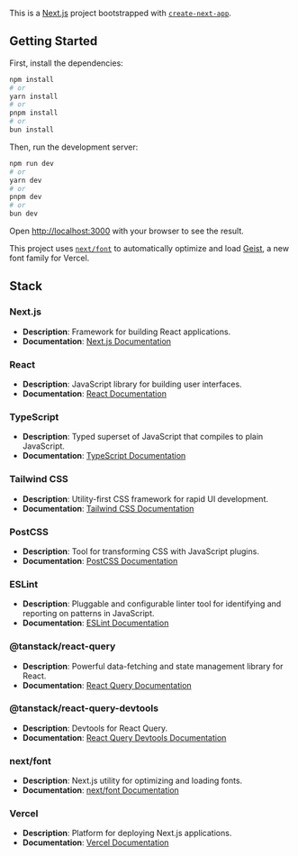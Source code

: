 This is a [Next.js](https://nextjs.org) project bootstrapped with [`create-next-app`](https://nextjs.org/docs/app/api-reference/cli/create-next-app).

## Getting Started

First, install the dependencies:

```bash
npm install
# or
yarn install
# or
pnpm install
# or
bun install
```

Then, run the development server:

```bash
npm run dev
# or
yarn dev
# or
pnpm dev
# or
bun dev
```

Open [http://localhost:3000](http://localhost:3000) with your browser to see the result.

This project uses [`next/font`](https://nextjs.org/docs/app/building-your-application/optimizing/fonts) to automatically optimize and load [Geist](https://vercel.com/font), a new font family for Vercel.

## Stack

### Next.js

- **Description**: Framework for building React applications.
- **Documentation**: [Next.js Documentation](https://nextjs.org/docs)

### React

- **Description**: JavaScript library for building user interfaces.
- **Documentation**: [React Documentation](https://reactjs.org/docs/getting-started.html)

### TypeScript

- **Description**: Typed superset of JavaScript that compiles to plain JavaScript.
- **Documentation**: [TypeScript Documentation](https://www.typescriptlang.org/docs/)

### Tailwind CSS

- **Description**: Utility-first CSS framework for rapid UI development.
- **Documentation**: [Tailwind CSS Documentation](https://tailwindcss.com/docs)

### PostCSS

- **Description**: Tool for transforming CSS with JavaScript plugins.
- **Documentation**: [PostCSS Documentation](https://postcss.org/)

### ESLint

- **Description**: Pluggable and configurable linter tool for identifying and reporting on patterns in JavaScript.
- **Documentation**: [ESLint Documentation](https://eslint.org/docs/user-guide/getting-started)

### @tanstack/react-query

- **Description**: Powerful data-fetching and state management library for React.
- **Documentation**: [React Query Documentation](https://tanstack.com/)

### @tanstack/react-query-devtools

- **Description**: Devtools for React Query.
- **Documentation**: [React Query Devtools Documentation](https://tanstack.com/query/v4/docs/framework/react/devtools)

### next/font

- **Description**: Next.js utility for optimizing and loading fonts.
- **Documentation**: [next/font Documentation](https://nextjs.org/docs/app/building-your-application/optimizing/fonts)

### Vercel

- **Description**: Platform for deploying Next.js applications.
- **Documentation**: [Vercel Documentation](https://vercel.com/docs)
